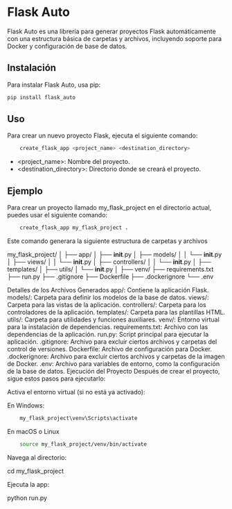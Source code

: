 # Flask Auto

Flask Auto es una librería para generar proyectos Flask automáticamente con una estructura básica de carpetas y archivos, incluyendo soporte para Docker y configuración de base de datos.

## Instalación

Para instalar Flask Auto, usa pip:

```sh
pip install flask_auto

```

## Uso

Para crear un nuevo proyecto Flask, ejecuta el siguiente comando:

```sh
    create_flask_app <project_name> <destination_directory>

```

- <project_name>: Nombre del proyecto.
- <destination_directory>: Directorio donde se creará el proyecto.



## Ejemplo 

Para crear un proyecto llamado my_flask_project en el directorio actual, puedes usar el siguiente comando:

```sh
    create_flask_app my_flask_project .

```

Este comando generara la siguiente estructura de carpetas y archivos

my_flask_project/
│
├── app/
│   ├── __init__.py
│   ├── models/
│   │   └── __init__.py
│   ├── views/
│   │   └── __init__.py
│   ├── controllers/
│   │   └── __init__.py
│   ├── templates/
│   ├── utils/
│       └── __init__.py
│
├── venv/
├── requirements.txt
├── run.py
├── .gitignore
├── Dockerfile
├── .dockerignore
└── .env


Detalles de los Archivos Generados
app/: Contiene la aplicación Flask.
models/: Carpeta para definir los modelos de la base de datos.
views/: Carpeta para las vistas de la aplicación.
controllers/: Carpeta para los controladores de la aplicación.
templates/: Carpeta para las plantillas HTML.
utils/: Carpeta para utilidades y funciones auxiliares.
venv/: Entorno virtual para la instalación de dependencias.
requirements.txt: Archivo con las dependencias de la aplicación.
run.py: Script principal para ejecutar la aplicación.
.gitignore: Archivo para excluir ciertos archivos y carpetas del control de versiones.
Dockerfile: Archivo de configuración para Docker.
.dockerignore: Archivo para excluir ciertos archivos y carpetas de la imagen de Docker.
.env: Archivo para variables de entorno, como la configuración de la base de datos.
Ejecución del Proyecto
Después de crear el proyecto, sigue estos pasos para ejecutarlo:

Activa el entorno virtual (si no está ya activado):

En Windows:

``` sh
    my_flask_project\venv\Scripts\activate

```

En macOS o Linux

``` sh
    source my_flask_project/venv/bin/activate
```

Navega al directorio:

cd my_flask_project


Ejecuta la app: 

python run.py





